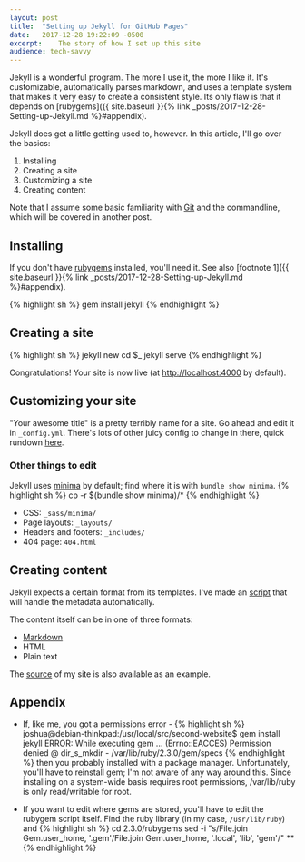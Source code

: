 ```yaml
---
layout:	post
title:	"Setting up Jekyll for GitHub Pages"
date:	2017-12-28 19:22:09 -0500
excerpt:	The story of how I set up this site
audience: tech-savvy
---
```


Jekyll is a wonderful program. The more I use it, the more I like it.
It's customizable, automatically parses markdown, and uses a template system
that makes it very easy to create a consistent style. Its only flaw is that
it depends on [rubygems]({{ site.baseurl }}{% link _posts/2017-12-28-Setting-up-Jekyll.md %}#appendix).

Jekyll does get a little getting used to, however.
In this article, I'll go over the basics:
1. Installing
2. Creating a site
3. Customizing a site
4. Creating content

Note that I assume some basic familiarity with [Git](https://git-scm.com/book/en/v2)
and the commandline, which will be covered in another post.

## Installing
If you don't have [rubygems](https://www.ruby-lang.org/en/documentation/installation/)
installed, you'll need it. See also 
[footnote 1]({{ site.baseurl }}{% link _posts/2017-12-28-Setting-up-Jekyll.md %}#appendix).

{% highlight sh %}
gem install jekyll
{% endhighlight %}

## Creating a site
{% highlight sh %}
jekyll new <directory>
cd $_
jekyll serve
{% endhighlight %}

Congratulations! Your site is now live
(at [http://localhost:4000](http://localhost:4000) by default).

## Customizing your site
"Your awesome title" is a pretty terribly name for a site.
Go ahead and edit it in `_config.yml`.
There's lots of other juicy config to change in there,
quick rundown [here](https://jekyllrb.com/docs/configuration/).

### Other things to edit
Jekyll uses [minima](https://jekyll.github.io/minima/)
by default; find where it is with `bundle show minima`.
{% highlight sh %}
cp -r $(bundle show minima)/* <directory>
{% endhighlight %}

- CSS: `_sass/minima/`
- Page layouts: `_layouts/`
- Headers and footers: `_includes/`
- 404 page: `404.html`

## Creating content
Jekyll expects a certain format from its templates. I've made an
[script](https://github.com/jyn514/jyn514.github.io/blob/master/scripts/new_post)
that will handle the metadata automatically.

The content itself can be in one of three formats:
- [Markdown](https://daringfireball.net/projects/markdown/)
- HTML
- Plain text

The [source](https://github.com/jyn514/jyn514.github.io/)
of my site is also available as an example.

## Appendix
- If, like me, you got a permissions error -
{% highlight sh %}
joshua@debian-thinkpad:/usr/local/src/second-website$ gem install jekyll
ERROR:  While executing gem ... (Errno::EACCES)
    Permission denied @ dir_s_mkdir - /var/lib/ruby/2.3.0/gem/specs
{% endhighlight %}
then you probably installed with a package manager. Unfortunately,
you'll have to reinstall gem; I'm not aware of any way around this.
Since installing on a system-wide basis requires root permissions,
/var/lib/ruby is only read/writable for root.

- If you want to edit where gems are stored, you'll have to edit
the rubygem script itself. Find the ruby library (in my case,
`/usr/lib/ruby`) and {% highlight sh %}
cd 2.3.0/rubygems
sed -i "s/File.join Gem.user_home, '.gem'/File.join Gem.user_home, '.local', 'lib', 'gem'/" **
{% endhighlight %}
